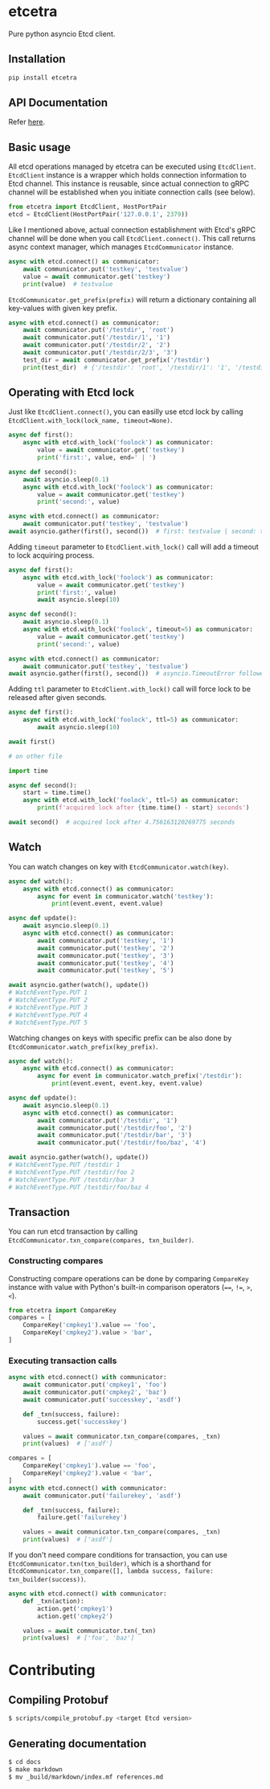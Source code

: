 # etcetra

Pure python asyncio Etcd client.

## Installation

```bash
pip install etcetra
```

## API Documentation

Refer [here](/docs/references.md).

## Basic usage

All etcd operations managed by etcetra can be executed using `EtcdClient`.
`EtcdClient` instance is a wrapper which holds connection information to Etcd channel.
This instance is reusable, since actual connection to gRPC channel will be established
when you initiate connection calls (see below).

```python
from etcetra import EtcdClient, HostPortPair
etcd = EtcdClient(HostPortPair('127.0.0.1', 2379))
```

Like I mentioned above, actual connection establishment with Etcd's gRPC channel will be done
when you call `EtcdClient.connect()`. This call returns async context manager, which manages `EtcdCommunicator` instance.

```python
async with etcd.connect() as communicator:
    await communicator.put('testkey', 'testvalue')
    value = await communicator.get('testkey')
    print(value)  # testvalue
```

`EtcdCommunicator.get_prefix(prefix)` will return a dictionary containing all key-values with given key prefix.

```python
async with etcd.connect() as communicator:
    await communicator.put('/testdir', 'root')
    await communicator.put('/testdir/1', '1')
    await communicator.put('/testdir/2', '2')
    await communicator.put('/testdir/2/3', '3')
    test_dir = await communicator.get_prefix('/testdir')
    print(test_dir)  # {'/testdir': 'root', '/testdir/1': '1', '/testdir/2': '2', '/testdir/2/3': '3'}
```

## Operating with Etcd lock

Just like `EtcdClient.connect()`, you can easilly use etcd lock by calling `EtcdClient.with_lock(lock_name, timeout=None)`.

```python
async def first():
    async with etcd.with_lock('foolock') as communicator:
        value = await communicator.get('testkey')
        print('first:', value, end=' | ')

async def second():
    await asyncio.sleep(0.1)
    async with etcd.with_lock('foolock') as communicator:
        value = await communicator.get('testkey')
        print('second:', value)

async with etcd.connect() as communicator:
    await communicator.put('testkey', 'testvalue')
await asyncio.gather(first(), second())  # first: testvalue | second: testvalue
```

Adding `timeout` parameter to `EtcdClient.with_lock()` call will add a timeout to lock acquiring process.

```python
async def first():
    async with etcd.with_lock('foolock') as communicator:
        value = await communicator.get('testkey')
        print('first:', value)
        await asyncio.sleep(10)

async def second():
    await asyncio.sleep(0.1)
    async with etcd.with_lock('foolock', timeout=5) as communicator:
        value = await communicator.get('testkey')
        print('second:', value)

async with etcd.connect() as communicator:
    await communicator.put('testkey', 'testvalue')
await asyncio.gather(first(), second())  # asyncio.TimeoutError followed by first: testvalue output
```

Adding `ttl` parameter to `EtcdClient.with_lock()` call will force lock to be released after given seconds.

```python
async def first():
    async with etcd.with_lock('foolock', ttl=5) as communicator:
        await asyncio.sleep(10)

await first()

# on other file

import time

async def second():
    start = time.time()
    async with etcd.with_lock('foolock', ttl=5) as communicator:
        print(f'acquired lock after {time.time() - start} seconds')

await second()  # acquired lock after 4.756163120269775 seconds
```

## Watch

You can watch changes on key with `EtcdCommunicator.watch(key)`.

```python
async def watch():
    async with etcd.connect() as communicator:
        async for event in communicator.watch('testkey'):
            print(event.event, event.value)

async def update():
    await asyncio.sleep(0.1)
    async with etcd.connect() as communicator:
        await communicator.put('testkey', '1')
        await communicator.put('testkey', '2')
        await communicator.put('testkey', '3')
        await communicator.put('testkey', '4')
        await communicator.put('testkey', '5')

await asyncio.gather(watch(), update())
# WatchEventType.PUT 1
# WatchEventType.PUT 2
# WatchEventType.PUT 3
# WatchEventType.PUT 4
# WatchEventType.PUT 5
```

Watching changes on keys with specific prefix can be also done by `EtcdCommunicator.watch_prefix(key_prefix)`.

```python
async def watch():
    async with etcd.connect() as communicator:
        async for event in communicator.watch_prefix('/testdir'):
            print(event.event, event.key, event.value)

async def update():
    await asyncio.sleep(0.1)
    async with etcd.connect() as communicator:
        await communicator.put('/testdir', '1')
        await communicator.put('/testdir/foo', '2')
        await communicator.put('/testdir/bar', '3')
        await communicator.put('/testdir/foo/baz', '4')

await asyncio.gather(watch(), update())
# WatchEventType.PUT /testdir 1
# WatchEventType.PUT /testdir/foo 2
# WatchEventType.PUT /testdir/bar 3
# WatchEventType.PUT /testdir/foo/baz 4
```

## Transaction

You can run etcd transaction by calling `EtcdCommunicator.txn_compare(compares, txn_builder)`.

### Constructing compares

Constructing compare operations can be done by comparing `CompareKey` instance with value with Python's built-in comparison operators (`==`, `!=`, `>`, `<`).

```python
from etcetra import CompareKey
compares = [
    CompareKey('cmpkey1').value == 'foo',
    CompareKey('cmpkey2').value > 'bar',
]
```

### Executing transaction calls

```python
async with etcd.connect() with communicator:
    await communicator.put('cmpkey1', 'foo')
    await communicator.put('cmpkey2', 'baz')
    await communicator.put('successkey', 'asdf')

    def _txn(success, failure):
        success.get('successkey')

    values = await communicator.txn_compare(compares, _txn)
    print(values)  # ['asdf']
```

```python
compares = [
    CompareKey('cmpkey1').value == 'foo',
    CompareKey('cmpkey2').value < 'bar',
]
async with etcd.connect() with communicator:
    await communicator.put('failurekey', 'asdf')

    def _txn(success, failure):
        failure.get('failurekey')

    values = await communicator.txn_compare(compares, _txn)
    print(values)  # ['asdf']
```

If you don't need compare conditions for transaction, you can use `EtcdCommunicator.txn(txn_builder)`,
which is a shorthand for `EtcdCommunicator.txn_compare([], lambda success, failure: txn_builder(success))`.

```python
async with etcd.connect() with communicator:
    def _txn(action):
        action.get('cmpkey1')
        action.get('cmpkey2')

    values = await communicator.txn(_txn)
    print(values)  # ['foo', 'baz']
```

# Contributing

## Compiling Protobuf

```bash
$ scripts/compile_protobuf.py <target Etcd version>
```

## Generating documentation

```bash
$ cd docs
$ make markdown
$ mv _build/markdown/index.mf references.md
```
